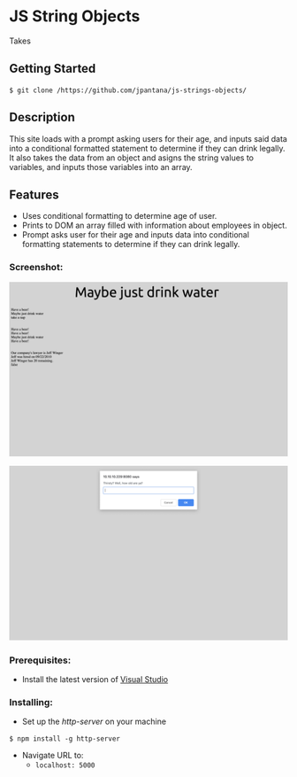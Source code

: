# JS String Objects
Takes 

## Getting Started
```
$ git clone /https://github.com/jpantana/js-strings-objects/
```



## Description
This site loads with a prompt asking users for their age, and inputs said data into a conditional formatted statement to determine if they can drink legally. It also takes the data from an object and asigns the string values to variables, and inputs those variables into an array. 

## Features
* Uses conditional formatting to determine age of user.
* Prints to DOM an array filled with information about employees in object.
* Prompt asks user for their age and inputs data into conditional formatting statements to determine if they can drink legally.

### Screenshot:

![Image of the website.](https://raw.githubusercontent.com/jpantana/js-strings-objects/master/screenshots/Screen%20Shot%202019-03-16%20at%2011.45.22%20AM.png "Old Enough To Drink")

![Image of the website upon loading.](https://raw.githubusercontent.com/jpantana/js-strings-objects/master/screenshots/Screen%20Shot%202019-03-16%20at%2011.45.30%20AM.png "Prompt box asking age")



### Prerequisites:

- Install the latest version of [Visual Studio](https://code.visualstudio.com/download)
    
### Installing:

* Set up the _http-server_ on your machine
```
$ npm install -g http-server
```
  * Navigate URL to:
    * `localhost: 5000`
    


